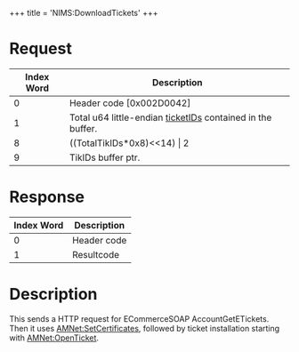 +++
title = 'NIMS:DownloadTickets'
+++

# Request

| Index Word | Description                                                                     |
|------------|---------------------------------------------------------------------------------|
| 0          | Header code \[0x002D0042\]                                                      |
| 1          | Total u64 little-endian [ticketIDs](Ticket "wikilink") contained in the buffer. |
| 8          | ((TotalTikIDs\*0x8)\<\<14) \| 2                                                 |
| 9          | TikIDs buffer ptr.                                                              |

# Response

| Index Word | Description |
|------------|-------------|
| 0          | Header code |
| 1          | Resultcode  |

# Description

This sends a HTTP request for ECommerceSOAP AccountGetETickets. Then it
uses [AMNet:SetCertificates](AMNet:SetCertificates "wikilink"), followed
by ticket installation starting with
[AMNet:OpenTicket](AMNet:OpenTicket "wikilink").
